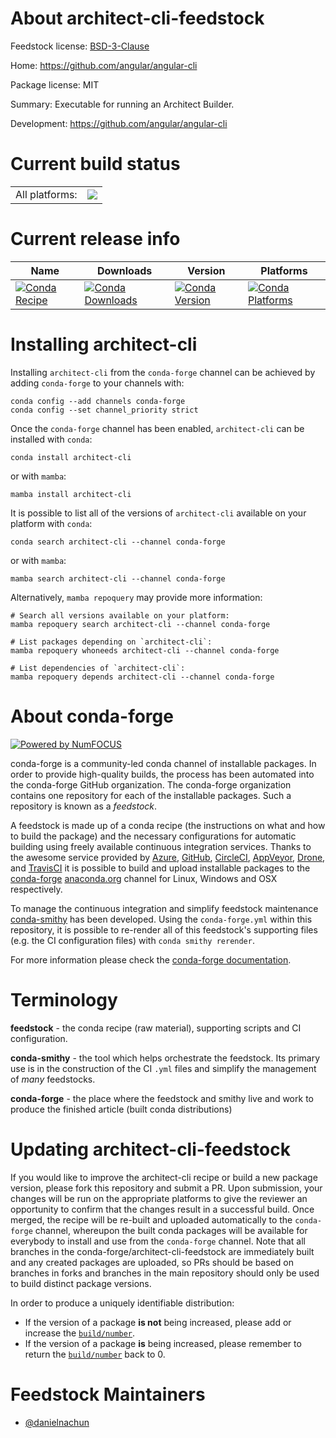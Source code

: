 About architect-cli-feedstock
=============================

Feedstock license: [BSD-3-Clause](https://github.com/conda-forge/architect-cli-feedstock/blob/main/LICENSE.txt)

Home: https://github.com/angular/angular-cli

Package license: MIT

Summary: Executable for running an Architect Builder.

Development: https://github.com/angular/angular-cli

Current build status
====================


<table><tr><td>All platforms:</td>
    <td>
      <a href="https://dev.azure.com/conda-forge/feedstock-builds/_build/latest?definitionId=24323&branchName=main">
        <img src="https://dev.azure.com/conda-forge/feedstock-builds/_apis/build/status/architect-cli-feedstock?branchName=main">
      </a>
    </td>
  </tr>
</table>

Current release info
====================

| Name | Downloads | Version | Platforms |
| --- | --- | --- | --- |
| [![Conda Recipe](https://img.shields.io/badge/recipe-architect--cli-green.svg)](https://anaconda.org/conda-forge/architect-cli) | [![Conda Downloads](https://img.shields.io/conda/dn/conda-forge/architect-cli.svg)](https://anaconda.org/conda-forge/architect-cli) | [![Conda Version](https://img.shields.io/conda/vn/conda-forge/architect-cli.svg)](https://anaconda.org/conda-forge/architect-cli) | [![Conda Platforms](https://img.shields.io/conda/pn/conda-forge/architect-cli.svg)](https://anaconda.org/conda-forge/architect-cli) |

Installing architect-cli
========================

Installing `architect-cli` from the `conda-forge` channel can be achieved by adding `conda-forge` to your channels with:

```
conda config --add channels conda-forge
conda config --set channel_priority strict
```

Once the `conda-forge` channel has been enabled, `architect-cli` can be installed with `conda`:

```
conda install architect-cli
```

or with `mamba`:

```
mamba install architect-cli
```

It is possible to list all of the versions of `architect-cli` available on your platform with `conda`:

```
conda search architect-cli --channel conda-forge
```

or with `mamba`:

```
mamba search architect-cli --channel conda-forge
```

Alternatively, `mamba repoquery` may provide more information:

```
# Search all versions available on your platform:
mamba repoquery search architect-cli --channel conda-forge

# List packages depending on `architect-cli`:
mamba repoquery whoneeds architect-cli --channel conda-forge

# List dependencies of `architect-cli`:
mamba repoquery depends architect-cli --channel conda-forge
```


About conda-forge
=================

[![Powered by
NumFOCUS](https://img.shields.io/badge/powered%20by-NumFOCUS-orange.svg?style=flat&colorA=E1523D&colorB=007D8A)](https://numfocus.org)

conda-forge is a community-led conda channel of installable packages.
In order to provide high-quality builds, the process has been automated into the
conda-forge GitHub organization. The conda-forge organization contains one repository
for each of the installable packages. Such a repository is known as a *feedstock*.

A feedstock is made up of a conda recipe (the instructions on what and how to build
the package) and the necessary configurations for automatic building using freely
available continuous integration services. Thanks to the awesome service provided by
[Azure](https://azure.microsoft.com/en-us/services/devops/), [GitHub](https://github.com/),
[CircleCI](https://circleci.com/), [AppVeyor](https://www.appveyor.com/),
[Drone](https://cloud.drone.io/welcome), and [TravisCI](https://travis-ci.com/)
it is possible to build and upload installable packages to the
[conda-forge](https://anaconda.org/conda-forge) [anaconda.org](https://anaconda.org/)
channel for Linux, Windows and OSX respectively.

To manage the continuous integration and simplify feedstock maintenance
[conda-smithy](https://github.com/conda-forge/conda-smithy) has been developed.
Using the ``conda-forge.yml`` within this repository, it is possible to re-render all of
this feedstock's supporting files (e.g. the CI configuration files) with ``conda smithy rerender``.

For more information please check the [conda-forge documentation](https://conda-forge.org/docs/).

Terminology
===========

**feedstock** - the conda recipe (raw material), supporting scripts and CI configuration.

**conda-smithy** - the tool which helps orchestrate the feedstock.
                   Its primary use is in the construction of the CI ``.yml`` files
                   and simplify the management of *many* feedstocks.

**conda-forge** - the place where the feedstock and smithy live and work to
                  produce the finished article (built conda distributions)


Updating architect-cli-feedstock
================================

If you would like to improve the architect-cli recipe or build a new
package version, please fork this repository and submit a PR. Upon submission,
your changes will be run on the appropriate platforms to give the reviewer an
opportunity to confirm that the changes result in a successful build. Once
merged, the recipe will be re-built and uploaded automatically to the
`conda-forge` channel, whereupon the built conda packages will be available for
everybody to install and use from the `conda-forge` channel.
Note that all branches in the conda-forge/architect-cli-feedstock are
immediately built and any created packages are uploaded, so PRs should be based
on branches in forks and branches in the main repository should only be used to
build distinct package versions.

In order to produce a uniquely identifiable distribution:
 * If the version of a package **is not** being increased, please add or increase
   the [``build/number``](https://docs.conda.io/projects/conda-build/en/latest/resources/define-metadata.html#build-number-and-string).
 * If the version of a package **is** being increased, please remember to return
   the [``build/number``](https://docs.conda.io/projects/conda-build/en/latest/resources/define-metadata.html#build-number-and-string)
   back to 0.

Feedstock Maintainers
=====================

* [@danielnachun](https://github.com/danielnachun/)

